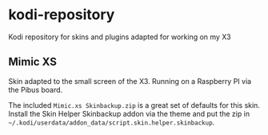 # kodi-repository

Kodi repository for skins and plugins adapted for working on my X3

## Mimic XS

Skin adapted to the small screen of the X3. Running on a Raspberry PI via the Pibus board.

The included `Mimic.xs Skinbackup.zip` is a great set of defaults for this skin. Install the Skin Helper Skinbackup addon via the theme and put the zip in `~/.kodi/userdata/addon_data/script.skin.helper.skinbackup`.
